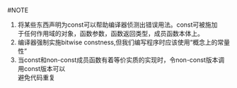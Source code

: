 #NOTE
1.  将某些东西声明为const可以帮助编译器侦测出错误用法。const可被施加    
于任何作用域的对象，函数参数，函数返回类型，成员函数本体上。      
2.  编译器强制实施bitwise constness,但我们编写程序时应该使用“概念上的常量性”      
3.  当const和non-const成员函数有着等价实质的实现时，令non-const版本调用const版本可以     
避免代码重复
